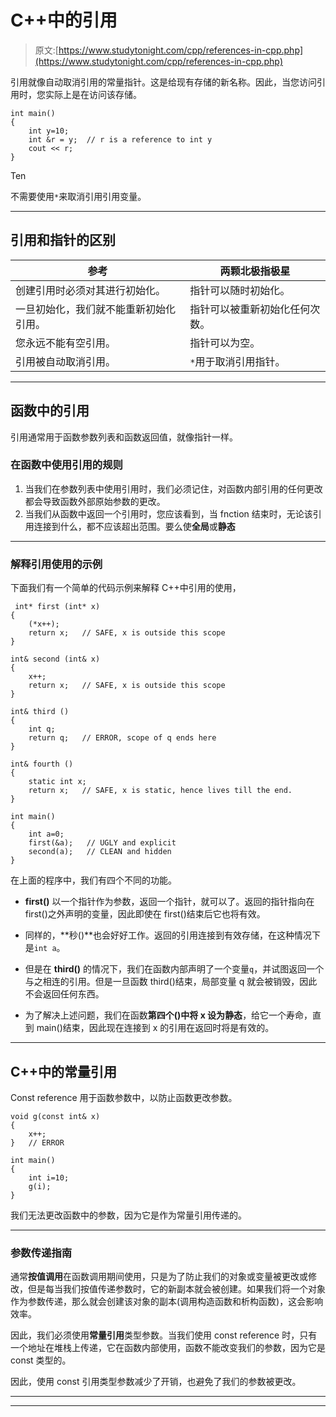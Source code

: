 # C++中的引用

> 原文:[https://www.studytonight.com/cpp/references-in-cpp.php](https://www.studytonight.com/cpp/references-in-cpp.php)

引用就像自动取消引用的常量指针。这是给现有存储的新名称。因此，当您访问引用时，您实际上是在访问该存储。

```
int main()
{ 
    int y=10;
    int &r = y;  // r is a reference to int y
    cout << r;
} 
```

Ten

不需要使用`*`来取消引用引用变量。

* * *

## 引用和指针的区别

| 参考 | 两颗北极指极星 |
| --- | --- |
| 创建引用时必须对其进行初始化。 | 指针可以随时初始化。 |
| 一旦初始化，我们就不能重新初始化引用。 | 指针可以被重新初始化任何次数。 |
| 您永远不能有空引用。 | 指针可以为空。 |
| 引用被自动取消引用。 | `*`用于取消引用指针。 |

* * *

## 函数中的引用

引用通常用于函数参数列表和函数返回值，就像指针一样。

### 在函数中使用引用的规则

1.  当我们在参数列表中使用引用时，我们必须记住，对函数内部引用的任何更改都会导致函数外部原始参数的更改。
2.  当我们从函数中返回一个引用时，您应该看到，当 fnction 结束时，无论该引用连接到什么，都不应该超出范围。要么使**全局**或**静态**

* * *

### 解释引用使用的示例

下面我们有一个简单的代码示例来解释 C++中引用的使用，

```
 int* first (int* x)
{ 
    (*x++);
    return x;   // SAFE, x is outside this scope
}

int& second (int& x)
{ 
    x++;
    return x;   // SAFE, x is outside this scope
}

int& third ()
{ 
    int q;
    return q;   // ERROR, scope of q ends here
}

int& fourth ()
{ 
    static int x;
    return x;   // SAFE, x is static, hence lives till the end.
}

int main()
{
    int a=0;
    first(&a);   // UGLY and explicit
    second(a);   // CLEAN and hidden
} 
```

在上面的程序中，我们有四个不同的功能。

*   **first()** 以一个指针作为参数，返回一个指针，就可以了。返回的指针指向在 first()之外声明的变量，因此即使在 first()结束后它也将有效。

*   同样的，**秒()**也会好好工作。返回的引用连接到有效存储，在这种情况下是`int a`。

*   但是在 **third()** 的情况下，我们在函数内部声明了一个变量`q`，并试图返回一个与之相连的引用。但是一旦函数 third()结束，局部变量 q 就会被销毁，因此不会返回任何东西。

*   为了解决上述问题，我们在函数**第四个()**中将 x 设为**静态**，给它一个寿命，直到 main()结束，因此现在连接到 x 的引用在返回时将是有效的。

* * *

## C++中的常量引用

Const reference 用于函数参数中，以防止函数更改参数。

```
void g(const int& x)
{ 
    x++; 
}   // ERROR

int main()
{
    int i=10;
    g(i);
}
```

我们无法更改函数中的参数，因为它是作为常量引用传递的。

* * *

### 参数传递指南

通常**按值调用**在函数调用期间使用，只是为了防止我们的对象或变量被更改或修改，但是每当我们按值传递参数时，它的新副本就会被创建。如果我们将一个对象作为参数传递，那么就会创建该对象的副本(调用构造函数和析构函数)，这会影响效率。

因此，我们必须使用**常量引用**类型参数。当我们使用 const reference 时，只有一个地址在堆栈上传递，它在函数内部使用，函数不能改变我们的参数，因为它是 const 类型的。

因此，使用 const 引用类型参数减少了开销，也避免了我们的参数被更改。

* * *

* * *